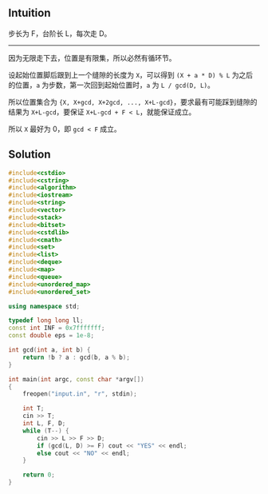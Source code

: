 ## Intuition

步长为 F，台阶长 L，每次走 D。

----

因为无限走下去，位置是有限集，所以必然有循环节。

设起始位置脚后跟到上一个缝隙的长度为 `X`，可以得到 `(X + a * D) % L` 为之后的位置，`a` 为步数，第一次回到起始位置时，`a` 为 `L / gcd(D, L)`。

所以位置集合为 `{X, X+gcd, X+2gcd, ..., X+L-gcd}`，要求最有可能踩到缝隙的结果为 `X+L-gcd`，要保证 `X+L-gcd + F < L`，就能保证成立。

所以 `X` 最好为 0，即 `gcd < F` 成立。


## Solution

```cpp
#include<cstdio>
#include<cstring>
#include<algorithm>
#include<iostream>
#include<string>
#include<vector>
#include<stack>
#include<bitset>
#include<cstdlib>
#include<cmath>
#include<set>
#include<list>
#include<deque>
#include<map>
#include<queue>
#include<unordered_map>
#include<unordered_set>

using namespace std;

typedef long long ll;
const int INF = 0x7fffffff;
const double eps = 1e-8;

int gcd(int a, int b) {
    return !b ? a : gcd(b, a % b);
}

int main(int argc, const char *argv[])
{
    freopen("input.in", "r", stdin);

    int T;
    cin >> T;
    int L, F, D;
    while (T--) {
        cin >> L >> F >> D;
        if (gcd(L, D) >= F) cout << "YES" << endl;
        else cout << "NO" << endl;
    }

    return 0;
}
```